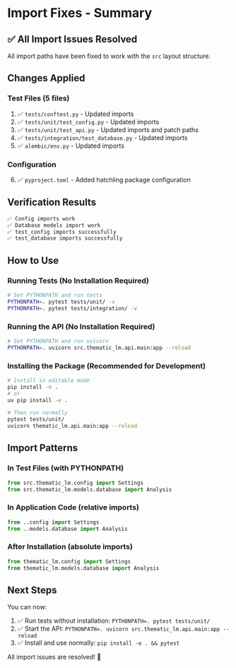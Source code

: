 # Import Fixes - Summary

## ✅ All Import Issues Resolved

All import paths have been fixed to work with the `src` layout structure.

## Changes Applied

### Test Files (5 files)
1. ✅ `tests/conftest.py` - Updated imports
2. ✅ `tests/unit/test_config.py` - Updated imports
3. ✅ `tests/unit/test_api.py` - Updated imports and patch paths
4. ✅ `tests/integration/test_database.py` - Updated imports
5. ✅ `alembic/env.py` - Updated imports

### Configuration
6. ✅ `pyproject.toml` - Added hatchling package configuration

## Verification Results

```bash
✅ Config imports work
✅ Database models import work
✅ test_config imports successfully
✅ test_database imports successfully
```

## How to Use

### Running Tests (No Installation Required)

```bash
# Set PYTHONPATH and run tests
PYTHONPATH=. pytest tests/unit/ -v
PYTHONPATH=. pytest tests/integration/ -v
```

### Running the API (No Installation Required)

```bash
# Set PYTHONPATH and run uvicorn
PYTHONPATH=. uvicorn src.thematic_lm.api.main:app --reload
```

### Installing the Package (Recommended for Development)

```bash
# Install in editable mode
pip install -e .
# or
uv pip install -e .

# Then run normally
pytest tests/unit/
uvicorn thematic_lm.api.main:app --reload
```

## Import Patterns

### In Test Files (with PYTHONPATH)
```python
from src.thematic_lm.config import Settings
from src.thematic_lm.models.database import Analysis
```

### In Application Code (relative imports)
```python
from ..config import Settings
from ..models.database import Analysis
```

### After Installation (absolute imports)
```python
from thematic_lm.config import Settings
from thematic_lm.models.database import Analysis
```

## Next Steps

You can now:
1. ✅ Run tests without installation: `PYTHONPATH=. pytest tests/unit/`
2. ✅ Start the API: `PYTHONPATH=. uvicorn src.thematic_lm.api.main:app --reload`
3. ✅ Install and use normally: `pip install -e . && pytest`

All import issues are resolved! 🎉
